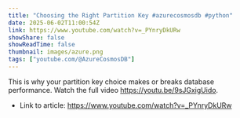 ```yaml
---
title: "Choosing the Right Partition Key #azurecosmosdb #python"
date: 2025-06-02T11:00:54Z
link: https://www.youtube.com/watch?v=_PYnryDkURw
showShare: false
showReadTime: false
thumbnail: images/azure.png
tags: ["youtube.com/@AzureCosmosDB"]
---
```

This is why your partition key choice makes or breaks database performance. Watch the full video https://youtu.be/9sJGxigUido.

- Link to article: https://www.youtube.com/watch?v=_PYnryDkURw